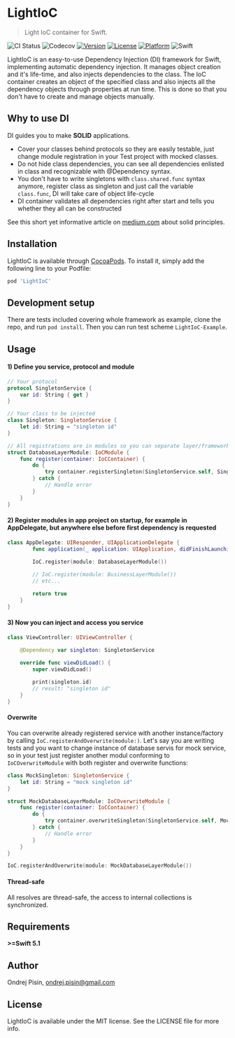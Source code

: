 # LightIoC
> Light IoC container for Swift.

![CI Status](https://github.com/PisinO/LightIoC/workflows/CI/badge.svg)
![Codecov](https://img.shields.io/codecov/c/github/PisinO/LightIoC)
[![Version](https://img.shields.io/cocoapods/v/LightIoC.svg?style=flat)](https://cocoapods.org/pods/LightIoC)
[![License](https://img.shields.io/cocoapods/l/LightIoC.svg?style=flat)](https://cocoapods.org/pods/LightIoC)
[![Platform](https://img.shields.io/cocoapods/p/LightIoC.svg?style=flat)](https://cocoapods.org/pods/LightIoC)
![Swift](https://img.shields.io/badge/swift-%3E%3D5.1-yellow?style=flat)

LightIoC is an easy-to-use Dependency Injection (DI) framework for Swift, implementing automatic dependency injection. It manages object creation and it's life-time, and also injects dependencies to the class. The IoC container creates an object of the specified class and also injects all the dependency objects through properties at run time. This is done so that you don't have to create and manage objects manually.

## Why to use DI

DI guides you to make **SOLID** applications.
- Cover your classes behind protocols so they are easily testable, just change module registration in your Test project with mocked classes.
- Do not hide class dependencies, you can see all dependencies enlisted in class and recognizable with @Dependency syntax.
- You don't have to write singletons with `class.shared.func` syntax anymore, register class as singleton and just call the variable `class.func`, DI will take care of object life-cycle
- DI container validates all dependencies right after start and tells you whether they all can be constructed

See this short yet informative article on [medium.com](https://medium.com/@mari_azevedo/s-o-l-i-d-principles-what-are-they-and-why-projects-should-use-them-50b85e4aa8b6) about solid principles.

## Installation

LightIoC is available through [CocoaPods](https://cocoapods.org). To install
it, simply add the following line to your Podfile:

```ruby
pod 'LightIoC'
```

## Development setup

There are tests included covering whole framework as example, clone the repo, and run `pod install`. Then you can run test scheme `LightIoC-Example`.

## Usage

#### 1) Define you service, protocol and module
```swift
// Your protocol
protocol SingletonService {
    var id: String { get }
}

// Your class to be injected
class Singleton: SingletonService {
    let id: String = "singleton id"
}

// All registrations are in modules so you can separate layer/framework specific services
struct DatabaseLayerModule: IoCModule {
    func register(container: IoCContainer) {
        do {
            try container.registerSingleton(SingletonService.self, Singleton())
        } catch {
            // Handle error
        }
    }
}
```

#### 2) Register modules in app project on startup, for example in AppDelegate, but anywhere else before first dependency is requested
```swift
class AppDelegate: UIResponder, UIApplicationDelegate {
        func application(_ application: UIApplication, didFinishLaunchingWithOptions launchOptions: [UIApplication.LaunchOptionsKey: Any]?) -> Bool {
        
        IoC.register(module: DatabaseLayerModule())

        // IoC.register(module: BusinessLayerModule())
        // etc...

        return true
    }
}
```

#### 3) Now you can inject and access you service
```swift
class ViewController: UIViewController {

    @Dependency var singleton: SingletonService

    override func viewDidLoad() {
        super.viewDidLoad()
        
        print(singleton.id)
        // result: "singleton id"
    }
}
```

#### Overwrite

You can overwrite already registered service with another instance/factory by calling `IoC.registerAndOverwrite(module:)`. Let's say you are writing tests and you want to change instance of database servis for mock service, so in your test just register another modul conforming to `IoCOverwriteModule` with both register and overwrite functions:

```swift
class MockSingleton: SingletonService {
    let id: String = "mock singleton id"
}

struct MockDatabaseLayerModule: IoCOverwriteModule {
    func register(container: IoCContainer) {
        do {
            try container.overwriteSingleton(SingletonService.self, MockSingleton())
        } catch {
            // Handle error
        }
    }
}

IoC.registerAndOverwrite(module: MockDatabaseLayerModule())
```

#### Thread-safe

All resolves are thread-safe, the access to internal collections is synchronized.

## Requirements

**>=Swift 5.1**

## Author

Ondrej Pisin, ondrej.pisin@gmail.com

## License

LightIoC is available under the MIT license. See the LICENSE file for more info.
